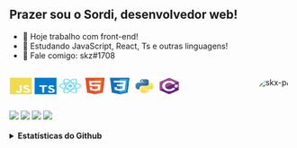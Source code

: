 ## Prazer sou o Sordi, desenvolvedor web!

- 🔭 Hoje trabalho com front-end!
- 🌱 Estudando JavaScript, React, Ts e outras linguagens!
- 💬 Fale comigo: skz#1708

<div style="display: inline_block"><br>
  <img align="center" alt="skx-Js" height="30" width="40" src="https://raw.githubusercontent.com/devicons/devicon/master/icons/javascript/javascript-plain.svg">
  <img align="center" alt="skx-Ts" height="30" width="40" src="https://raw.githubusercontent.com/devicons/devicon/master/icons/typescript/typescript-plain.svg">
  <img align="center" alt="skx-React" height="30" width="40" src="https://raw.githubusercontent.com/devicons/devicon/master/icons/react/react-original.svg">
  <img align="center" alt="skx-HTML" height="30" width="40" src="https://raw.githubusercontent.com/devicons/devicon/master/icons/html5/html5-original.svg">
  <img align="center" alt="skx-CSS" height="30" width="40" src="https://raw.githubusercontent.com/devicons/devicon/master/icons/css3/css3-original.svg">
  <img align="center" alt="skx-Python" height="30" width="40" src="https://raw.githubusercontent.com/devicons/devicon/master/icons/python/python-original.svg">
  <img align="center" alt="skx-Csharp" height="30" width="40" src="https://raw.githubusercontent.com/devicons/devicon/master/icons/csharp/csharp-original.svg">
  <img align="right" alt="skx-pic" height="150" style="border-radius:50px;" src="https://cdn.discordapp.com/attachments/992555505002217485/1006677752059011173/Code_typing-bro.png">
</div>
  
  
  ##
 
<div> 
  <a href="https://instagram.com/sordii___" target="_blank"><img src="https://img.shields.io/badge/-Instagram-%23E4405F?style=for-the-badge&logo=instagram&logoColor=white" target="_blank"></a>
 	<a href="https://www.twitch.tv/rafafpss" target="_blank"><img src="https://img.shields.io/badge/Twitch-9146FF?style=for-the-badge&logo=twitch&logoColor=white" target="_blank"></a>
 <a href="https://discord.gg/eEFPcXdcxR" target="_blank"><img src="https://img.shields.io/badge/Discord-7289DA?style=for-the-badge&logo=discord&logoColor=white" target="_blank"></a> 
  <a href = "joezinhoooo@gmail.com"><img src="https://img.shields.io/badge/-Gmail-%23333?style=for-the-badge&logo=gmail&logoColor=white" target="_blank"></a>
  
</div><br>

<details hide>
  <summary><b>Estatísticas do Github</b></summary>
  <br/>
  <div align="left"> 
 <div>
  <a href="https://github.com/sordix">
  <img height="180em" src="https://github-readme-stats.vercel.app/api?username=sordix&show_icons=true&theme=midnight-purple&include_all_commits=true&count_private=true"/>
  <img height="150em" src="https://github-readme-stats.vercel.app/api/top-langs/?username=sordix&layout=compact&langs_count=7&theme=midnight-purple"/>
</div>
</div>
</details>
